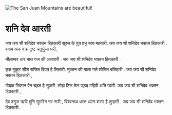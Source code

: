 ![The San Juan Mountains are beautiful!](lib/assets/images/artis/img.png "San Juan Mountains")

#  शनि देव आरती

जय जय श्री शनिदेव भक्तन हितकारी
सूरज के पुत्र प्रभु चाय महतारी.
जय जय श्री शनिदेव भक्तन हितकारी .
श्याम अंक वक्र दृष्ट चतुर्भुजा धरी,

नीलाम्बर धार नाथ गज की असवारी .
जय जय श्री शनिदेव भक्तन हितकारी .

कृत मुकुट शीश राजित दिपत है लिलारी.
मुक्तन की माला गले शोभित बलिहारी .
जय जय श्री शनिदेव भक्तन हितकारी ,

मोदक मिष्टान पैन चढ़त है सुपारी.
लोहा टिल तेल उड़द महिषी अति प्यारी.
जय जय श्री शनिदेव भक्तन हितकारी ,

देव दनुज ऋषि मुनि सुमरिन नर नारी ,
विश्वनाथ धरत ध्यान शरण है तुम्हारी .
जय जय श्री शनिदेव भक्तन हितकारी.